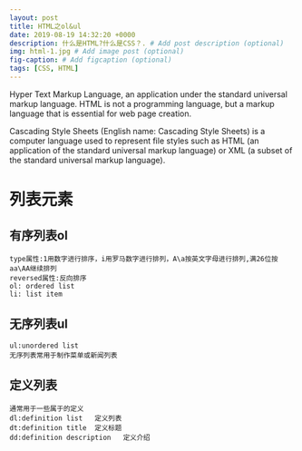 ```yaml
---
layout: post
title: HTML之ol&ul
date: 2019-08-19 14:32:20 +0000
description: 什么是HTML?什么是CSS？. # Add post description (optional)
img: html-1.jpg # Add image post (optional)
fig-caption: # Add figcaption (optional)
tags: [CSS, HTML]
---
```

Hyper Text Markup Language, an application under the standard universal markup language. HTML is not a programming language, but a markup language that is essential for web page creation.

Cascading Style Sheets (English name: Cascading Style Sheets) is a computer language used to represent file styles such as HTML (an application of the standard universal markup language) or XML (a subset of the standard universal markup language).

# 列表元素

## 有序列表ol
    type属性:1用数字进行排序，i用罗马数字进行排列，A\a按英文字母进行排列,满26位按aa\AA继续排列
    reversed属性:反向排序
    ol: ordered list
    li: list item
## 无序列表ul
    ul:unordered list
    无序列表常用于制作菜单或新闻列表
## 定义列表
    通常用于一些属于的定义
    dl:definition list   定义列表
    dt:definition title  定义标题
    dd:definition description   定义介绍
